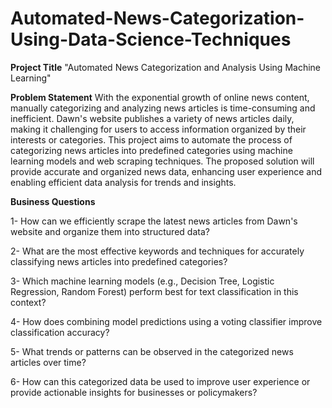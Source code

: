 # Automated-News-Categorization-Using-Data-Science-Techniques

**Project Title**
"Automated News Categorization and Analysis Using Machine Learning"

**Problem Statement**
With the exponential growth of online news content, manually categorizing and analyzing news articles is time-consuming and inefficient. Dawn's website publishes a variety of news articles daily, making it challenging for users to access information organized by their interests or categories. This project aims to automate the process of categorizing news articles into predefined categories using machine learning models and web scraping techniques. The proposed solution will provide accurate and organized news data, enhancing user experience and enabling efficient data analysis for trends and insights.

**Business Questions**

1- How can we efficiently scrape the latest news articles from Dawn's website and organize them into structured data?

2- What are the most effective keywords and techniques for accurately classifying news articles into predefined categories?

3- Which machine learning models (e.g., Decision Tree, Logistic Regression, Random Forest) perform best for text classification in this context?

4- How does combining model predictions using a voting classifier improve classification accuracy?

5- What trends or patterns can be observed in the categorized news articles over time?

6- How can this categorized data be used to improve user experience or provide actionable insights for businesses or policymakers?
